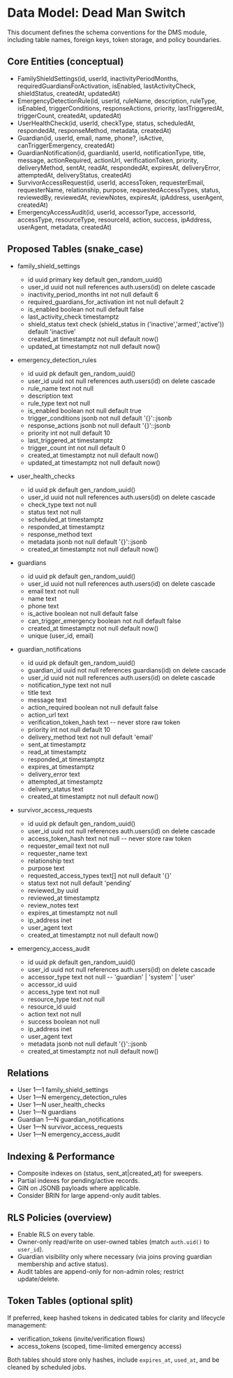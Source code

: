 # Data Model: Dead Man Switch

This document defines the schema conventions for the DMS module, including table names, foreign keys, token storage, and policy boundaries.

## Core Entities (conceptual)

- FamilyShieldSettings(id, userId, inactivityPeriodMonths, requiredGuardiansForActivation, isEnabled, lastActivityCheck, shieldStatus, createdAt, updatedAt)
- EmergencyDetectionRule(id, userId, ruleName, description, ruleType, isEnabled, triggerConditions, responseActions, priority, lastTriggeredAt, triggerCount, createdAt, updatedAt)
- UserHealthCheck(id, userId, checkType, status, scheduledAt, respondedAt, responseMethod, metadata, createdAt)
- Guardian(id, userId, email, name, phone?, isActive, canTriggerEmergency, createdAt)
- GuardianNotification(id, guardianId, userId, notificationType, title, message, actionRequired, actionUrl, verificationToken, priority, deliveryMethod, sentAt, readAt, respondedAt, expiresAt, deliveryError, attemptedAt, deliveryStatus, createdAt)
- SurvivorAccessRequest(id, userId, accessToken, requesterEmail, requesterName, relationship, purpose, requestedAccessTypes, status, reviewedBy, reviewedAt, reviewNotes, expiresAt, ipAddress, userAgent, createdAt)
- EmergencyAccessAudit(id, userId, accessorType, accessorId, accessType, resourceType, resourceId, action, success, ipAddress, userAgent, metadata, createdAt)

## Proposed Tables (snake_case)

- family_shield_settings
  - id uuid primary key default gen_random_uuid()
  - user_id uuid not null references auth.users(id) on delete cascade
  - inactivity_period_months int not null default 6
  - required_guardians_for_activation int not null default 2
  - is_enabled boolean not null default false
  - last_activity_check timestamptz
  - shield_status text check (shield_status in ('inactive','armed','active')) default 'inactive'
  - created_at timestamptz not null default now()
  - updated_at timestamptz not null default now()

- emergency_detection_rules
  - id uuid pk default gen_random_uuid()
  - user_id uuid not null references auth.users(id) on delete cascade
  - rule_name text not null
  - description text
  - rule_type text not null
  - is_enabled boolean not null default true
  - trigger_conditions jsonb not null default '{}'::jsonb
  - response_actions jsonb not null default '{}'::jsonb
  - priority int not null default 10
  - last_triggered_at timestamptz
  - trigger_count int not null default 0
  - created_at timestamptz not null default now()
  - updated_at timestamptz not null default now()

- user_health_checks
  - id uuid pk default gen_random_uuid()
  - user_id uuid not null references auth.users(id) on delete cascade
  - check_type text not null
  - status text not null
  - scheduled_at timestamptz
  - responded_at timestamptz
  - response_method text
  - metadata jsonb not null default '{}'::jsonb
  - created_at timestamptz not null default now()

- guardians
  - id uuid pk default gen_random_uuid()
  - user_id uuid not null references auth.users(id) on delete cascade
  - email text not null
  - name text
  - phone text
  - is_active boolean not null default false
  - can_trigger_emergency boolean not null default false
  - created_at timestamptz not null default now()
  - unique (user_id, email)

- guardian_notifications
  - id uuid pk default gen_random_uuid()
  - guardian_id uuid not null references guardians(id) on delete cascade
  - user_id uuid not null references auth.users(id) on delete cascade
  - notification_type text not null
  - title text
  - message text
  - action_required boolean not null default false
  - action_url text
  - verification_token_hash text  -- never store raw token
  - priority int not null default 10
  - delivery_method text not null default 'email'
  - sent_at timestamptz
  - read_at timestamptz
  - responded_at timestamptz
  - expires_at timestamptz
  - delivery_error text
  - attempted_at timestamptz
  - delivery_status text
  - created_at timestamptz not null default now()

- survivor_access_requests
  - id uuid pk default gen_random_uuid()
  - user_id uuid not null references auth.users(id) on delete cascade
  - access_token_hash text not null  -- never store raw token
  - requester_email text not null
  - requester_name text
  - relationship text
  - purpose text
  - requested_access_types text[] not null default '{}'
  - status text not null default 'pending'
  - reviewed_by uuid
  - reviewed_at timestamptz
  - review_notes text
  - expires_at timestamptz not null
  - ip_address inet
  - user_agent text
  - created_at timestamptz not null default now()

- emergency_access_audit
  - id uuid pk default gen_random_uuid()
  - user_id uuid not null references auth.users(id) on delete cascade
  - accessor_type text not null  -- 'guardian' | 'system' | 'user'
  - accessor_id uuid
  - access_type text not null
  - resource_type text not null
  - resource_id uuid
  - action text not null
  - success boolean not null
  - ip_address inet
  - user_agent text
  - metadata jsonb not null default '{}'::jsonb
  - created_at timestamptz not null default now()

## Relations

- User 1—1 family_shield_settings
- User 1—N emergency_detection_rules
- User 1—N user_health_checks
- User 1—N guardians
- Guardian 1—N guardian_notifications
- User 1—N survivor_access_requests
- User 1—N emergency_access_audit

## Indexing & Performance

- Composite indexes on (status, sent_at|created_at) for sweepers.
- Partial indexes for pending/active records.
- GIN on JSONB payloads where applicable.
- Consider BRIN for large append-only audit tables.

## RLS Policies (overview)

- Enable RLS on every table.
- Owner-only read/write on user-owned tables (match `auth.uid()` to `user_id`).
- Guardian visibility only where necessary (via joins proving guardian membership and active status).
- Audit tables are append-only for non-admin roles; restrict update/delete.

## Token Tables (optional split)

If preferred, keep hashed tokens in dedicated tables for clarity and lifecycle management:
- verification_tokens (invite/verification flows)
- access_tokens (scoped, time-limited emergency access)

Both tables should store only hashes, include `expires_at`, `used_at`, and be cleaned by scheduled jobs.
